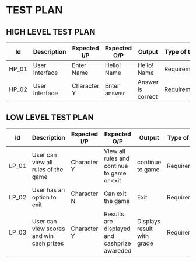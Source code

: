 # TEST PLAN

## HIGH LEVEL TEST PLAN


| Id    | Description    | Expected I/P | Expected O/P | Output          | Type of test |
| ----- | -------------- |------------- |--------------|-----------------|--------------|
| HP_01 | User Interface | Enter Name   |Hello! Name   |Hello! Name      |Requirement   |
| HP_02 | User Interface | Character Y  |Enter answer  |Answer is correct|Requirement   |



## LOW LEVEL TEST PLAN


| Id    |             Description             | Expected I/P | Expected O/P                                 | Output          | Type of test |
| ----- | ----------------------------------- |------------- |----------------------------------------------|-----------------|--------------|
| LP_01 | User can view all rules of the game | Character Y  |View all rules and continue to game or exit   |continue to game |Requirement   |
| LP_02 | User has an option to exit          | Character N  |Can exit the game                             |Exit             |Requirement   |
| LP_03 | User can view scores and win cash prizes   | Character Y  |Results are displayed and cashprize awareded  |Displays result  with grade  |Requirement   |
                                                                                                                  
